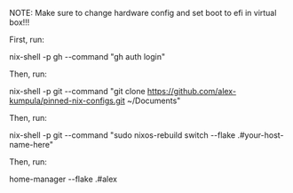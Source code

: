 NOTE: Make sure to change hardware config and set boot to efi in virtual box!!!


First, run:

nix-shell -p gh --command "gh auth login"

Then, run:

nix-shell -p git --command "git clone https://github.com/alex-kumpula/pinned-nix-configs.git ~/Documents"

Then, run:

nix-shell -p git --command "sudo nixos-rebuild switch --flake .#your-host-name-here"

Then, run:

home-manager --flake .#alex